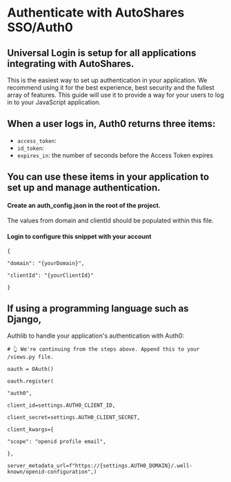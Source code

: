 # Authenticate with AutoShares SSO/Auth0

## Universal Login is setup for all applications integrating with AutoShares. 

This is the easiest way to set up authentication in your application. We recommend using it for the best experience, best security and the fullest array of features. This guide will use it to provide a way for your users to log in to your JavaScript application. 

&#x20;

## When a user logs in, Auth0 returns three items:

* `access_token`: &#x20;
* `id_token`:
* `expires_in`: the number of seconds before the Access Token expires

## You can use these items in your application to set up and manage authentication.

#### Create an auth\_config.json in the root of the project. 

The values from domain and clientId should be populated within this file.

#### Login to configure this snippet with your account

`{`

&#x20; `"domain": "{yourDomain}",`

&#x20; `"clientId": "{yourClientId}"`

`}`

&#x20;

## If using a programming language such as Django,

Authlib to handle your application's authentication with Auth0:

`# 👆 We're continuing from the steps above. Append this to your /views.py file.`

`oauth = OAuth()`

`oauth.register(`

&#x20;   `"auth0",`

&#x20;   `client_id=settings.AUTH0_CLIENT_ID,`

&#x20;   `client_secret=settings.AUTH0_CLIENT_SECRET,`

&#x20;   `client_kwargs={`

&#x20;       `"scope": "openid profile email",`

&#x20;   `},`

`server_metadata_url=f"https://{settings.AUTH0_DOMAIN}/.well-known/openid-configuration",)`
